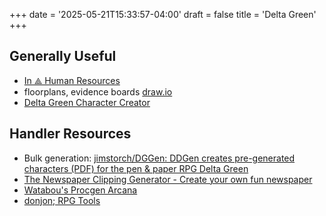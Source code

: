 +++
date = '2025-05-21T15:33:57-04:00'
draft = false
title = 'Delta Green'
+++

## Generally Useful

* [In ⟁ Human Resources](https://fnato.xyz/)
* floorplans, evidence boards [draw.io](https://app.diagrams.net/)
* [Delta Green Character Creator](https://dgbirdwatching.com/CharacterSheet.html)

## Handler Resources

* Bulk generation: [jimstorch/DGGen: DDGen creates pre-generated characters (PDF) for the pen & paper RPG Delta Green](https://github.com/jimstorch/DGGen)
* [The Newspaper Clipping Generator - Create your own fun newspaper](https://www.fodey.com/generators/newspaper/snippet.asp)
* [Watabou's Procgen Arcana](https://watabou.github.io/)
* [donjon; RPG Tools](https://donjon.bin.sh/)
